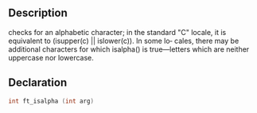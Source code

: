 ## Description
checks for an alphabetic character; in the standard "C" locale, it is equivalent to (isupper(c) || islower(c)). In some lo‐ cales, there may be additional characters for which isalpha() is true—letters which are neither uppercase nor lowercase.

## Declaration
```c
int ft_isalpha (int arg)
```